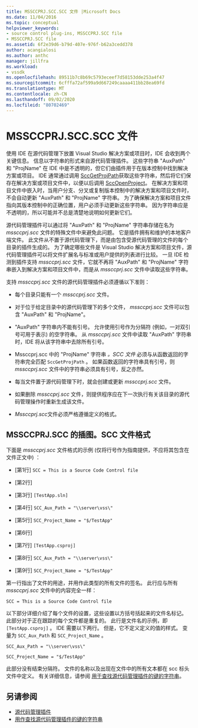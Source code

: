```yaml
---
title: MSSCCPRJ.SCC.SCC 文件 |Microsoft Docs
ms.date: 11/04/2016
ms.topic: conceptual
helpviewer_keywords:
- source control plug-ins, MSSCCPRJ.SCC file
- MSSCCPRJ.SCC file
ms.assetid: 6f2e39d6-b79d-407e-976f-b62a3cedd378
author: acangialosi
ms.author: anthc
manager: jillfra
ms.workload:
- vssdk
ms.openlocfilehash: 89511b7c8b69c5793eceef7d58153dde253a4f47
ms.sourcegitcommit: 6cfffa72af599a9d667249caaaa411bb28ea69fd
ms.translationtype: MT
ms.contentlocale: zh-CN
ms.lasthandoff: 09/02/2020
ms.locfileid: "80702469"
---
```

# <a name="mssccprjscc-file"></a>MSSCCPRJ.SCC.SCC 文件
使用 IDE 在源代码管理下放置 Visual Studio 解决方案或项目时，IDE 会收到两个关键信息。 信息以字符串的形式来自源代码管理插件。 这些字符串 "AuxPath" 和 "ProjName" 在 IDE 中是不透明的，但它们由插件用于在版本控制中找到解决方案或项目。 IDE 通常通过调用 [SccGetProjPath](../extensibility/sccgetprojpath-function.md)获取这些字符串，然后将它们保存在解决方案或项目文件中，以便以后调用 [SccOpenProject](../extensibility/sccopenproject-function.md)。 在解决方案和项目文件中嵌入时，当用户分支、分叉或复制版本控制中的解决方案和项目文件时，不会自动更新 "AuxPath" 和 "ProjName" 字符串。 为了确保解决方案和项目文件指向其版本控制中的正确位置，用户必须手动更新这些字符串。 因为字符串应是不透明的，所以可能并不总是清楚地说明如何更新它们。

 源代码管理插件可以通过将 "AuxPath" 和 "ProjName" 字符串存储在名为 *mssccprj.scc* 文件的特殊文件中来避免此问题。 它是插件拥有和维护的本地客户端文件。 此文件从不置于源代码管理下，而是由包含受源代码管理的文件的每个目录的插件生成的。 为了确定哪些文件是 Visual Studio 解决方案和项目文件，源代码管理插件可以将文件扩展名与标准或用户提供的列表进行比较。 一旦 IDE 检测到插件支持 *mssccprj.scc* 文件，它就不再将 "AuxPath" 和 "ProjName" 字符串嵌入到解决方案和项目文件中，而是从 *mssccprj.scc* 文件中读取这些字符串。

 支持 *mssccprj.scc* 文件的源代码管理插件必须遵循以下准则：

- 每个目录只能有一个 *mssccprj.scc* 文件。

- 对于位于给定目录中的源代码管理下的多个文件， *mssccprj.scc* 文件可以包含 "AuxPath" 和 "ProjName"。

- "AuxPath" 字符串内不能有引号。 允许使用引号作为分隔符 (例如，一对双引号可用于表示) 的空字符串。 从 *mssccprj.scc* 文件中读取 "AuxPath" 字符串时，IDE 将从该字符串中去除所有引号。

- Mssccprj.scc 中的 "ProjName" 字符串 *。SCC 文件* 必须与从函数返回的字符串完全匹配 `SccGetProjPath` 。 如果函数返回的字符串具有引号，则 *mssccprj.scc* 文件中的字符串必须具有引号，反之亦然。

- 每当文件置于源代码管理下时，就会创建或更新 *mssccprj.scc* 文件。

- 如果删除 *mssccprj.scc* 文件，则提供程序应在下一次执行有关该目录的源代码管理操作时重新生成该文件。

- *Mssccprj.scc*文件必须严格遵循定义的格式。

## <a name="an-illustration-of-the-mssccprjscc-file-format"></a>MSSCCPRJ.SCC 的插图。SCC 文件格式
 下面是 *mssccprj.scc* 文件格式的示例 (仅将行号作为指南提供，不应将其包含在文件正文中) ：

- [第1行] `SCC = This is a Source Code Control file`

- [第2行]

- [第3行] `[TestApp.sln]`

- [第4行] `SCC_Aux_Path = "\\server\vss\"`

- [第5行] `SCC_Project_Name = "$/TestApp"`

- [第6行]

- [第7行] `[TestApp.csproj]`

- [第8行] `SCC_Aux_Path = "\\server\vss\"`

- [第9行] `SCC_Project_Name = "$/TestApp"`

 第一行指出了文件的用途，并用作此类型的所有文件的签名。 此行应与所有 *mssccprj.scc* 文件中的内容完全一样：

 `SCC = This is a Source Code Control file`

 以下部分详细介绍了每个文件的设置，这些设置以方括号括起来的文件名标记。 此部分对于正在跟踪的每个文件都是重复的。 此行是文件名的示例，即 `[TestApp.csproj]` 。 IDE 需要以下两行。 但是，它不定义定义的值的样式。 变量为 `SCC_Aux_Path` 和 `SCC_Project_Name` 。

 `SCC_Aux_Path = "\\server\vss\"`

 `SCC_Project_Name = "$/TestApp"`

 此部分没有结束分隔符。 文件的名称以及出现在文件中的所有文本都在 scc 标头文件中定义。 有关详细信息，请参阅 [用于查找源代码管理插件的键的字符串](../extensibility/strings-used-as-keys-for-finding-a-source-control-plug-in.md)。

## <a name="see-also"></a>另请参阅
- [源代码管理插件](../extensibility/source-control-plug-ins.md)
- [用作查找源代码管理插件的键的字符串](../extensibility/strings-used-as-keys-for-finding-a-source-control-plug-in.md)
